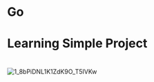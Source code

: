 # Go 
# Learning Simple Project
#
#

![1_8bPiDNL1K1ZdK9O_T5IVKw](https://github.com/cooler-SAI/Go/assets/812439/e1820054-11c0-4deb-bfc7-b1ceb7b19e85)
